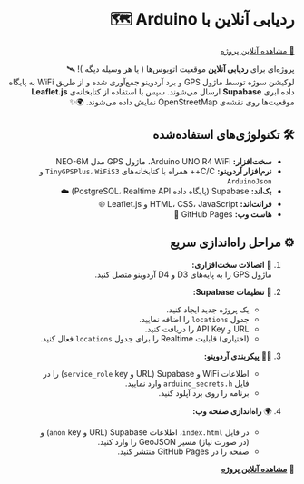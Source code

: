 <div dir="rtl">

# ردیابی آنلاین  با Arduino  🗺️  
[🔗 مشاهده آنلاین پروژه](https://m9stafa.github.io/GPS-tracker/)

 پروژه‌‌ای برای **ردیابی آنلاین** موقعیت اتوبوس‌ها ( یا هر وسیله دیگه )! 🛰️  
 لوکیشن سوژه توسط ماژول GPS و برد آردوینو جمع‌آوری شده و از طریق WiFi به پایگاه داده ابری **Supabase** ارسال می‌شوند. سپس با استفاده از کتابخانه‌ی **Leaflet.js** موقعیت‌ها روی نقشه‌ی OpenStreetMap نمایش داده می‌شوند. 🌍✨


## 🛠️ تکنولوژی‌های استفاده‌شده

- **سخت‌افزار:** Arduino UNO R4 WiFi، ماژول GPS مدل NEO-6M  
- **نرم‌افزار آردوینو:** C/C++ همراه با کتابخانه‌های `TinyGPSPlus`، `WiFiS3` و `ArduinoJson`  
- **بک‌اند:** Supabase (پایگاه داده PostgreSQL، Realtime API) ☁️  
- **فرانت‌اند:** HTML، CSS، JavaScript و Leaflet.js 🌐  
- **هاست وب:** GitHub Pages 📄

## ⚙️ مراحل راه‌اندازی سریع

1. 🔌 **اتصالات سخت‌افزاری:**  
   ماژول GPS را به پایه‌های D3 و D4 آردوینو متصل کنید.

2. 🧱 **تنظیمات Supabase:**  
   - یک پروژه جدید ایجاد کنید.  
   - جدول `locations` را اضافه نمایید.  
   - URL و API Key را دریافت کنید.  
   - (اختیاری) قابلیت Realtime را برای جدول `locations` فعال کنید.

3. 👨‍💻 **پیکربندی آردوینو:**  
   - اطلاعات WiFi و Supabase (URL و `service_role` key) را در فایل `arduino_secrets.h` وارد نمایید.  
   - برنامه را روی برد آپلود کنید.

4. 🌍 **راه‌اندازی صفحه وب:**  
   - در فایل `index.html`، اطلاعات Supabase (URL و `anon` key) و (در صورت نیاز) مسیر GeoJSON را وارد کنید.  
   - صفحه را در GitHub Pages منتشر کنید.


📍 **[مشاهده آنلاین پروژه](https://m9stafa.github.io/GPS-tracker/)**

</div>
